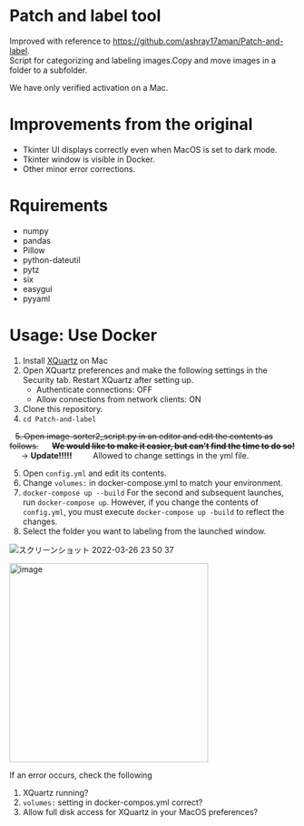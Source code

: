 # Patch and label tool
Improved with reference to https://github.com/ashray17aman/Patch-and-label.  
Script for categorizing and labeling images.Copy and move images in a folder to a subfolder.  

We have only verified activation on a Mac.

# Improvements from the original
- Tkinter UI displays correctly even when MacOS is set to dark mode.
- Tkinter window is visible in Docker.
- Other minor error corrections.

# Rquirements
- numpy
- pandas
- Pillow
- python-dateutil
- pytz
- six
- easygui
- pyyaml

# Usage: Use Docker
1. Install [XQuartz](https://www.xquartz.org) on Mac
2. Open XQuartz preferences and make the following settings in the Security tab. Restart XQuartz after setting up.
   - Authenticate connections: OFF
   - Allow connections from network clients: ON  
3. Clone this repository.
4. `cd Patch-and-label`  

$\hspace{8pt}$~~5. Open image-sorter2_script.py in an editor and edit the contents as follows.~~
$\hspace{16pt}$~~**We would like to make it easier, but can't find the time to do so!**~~  
$\hspace{16pt}$-> **Update!!!!!**
$\hspace{26pt}$Allowed to change settings in the yml file.

5. Open `config.yml` and edit its contents.
6. Change `volumes:` in docker-compose.yml to match your environment.  
7. `docker-compose up --build` 
For the second and subsequent launches, run `docker-compose up`.
However, if you change the contents of `config.yml`, you must execute `docker-compose up -build` to reflect the changes.
8. Select the folder you want to labeling from the launched window.

![スクリーンショット 2022-03-26 23 50 37](https://user-images.githubusercontent.com/40049003/160245002-6b03b809-e195-4bbd-b461-5a840591b2ed.jpg)

<img width="350" alt="image" src="https://user-images.githubusercontent.com/40049003/160072640-4f031d09-f674-4823-8756-f35f8f94431d.png">

If an error occurs, check the following
1. XQuartz running?
2. `volumes:` setting in docker-compos.yml correct?
3. Allow full disk access for XQuartz in your MacOS preferences?
